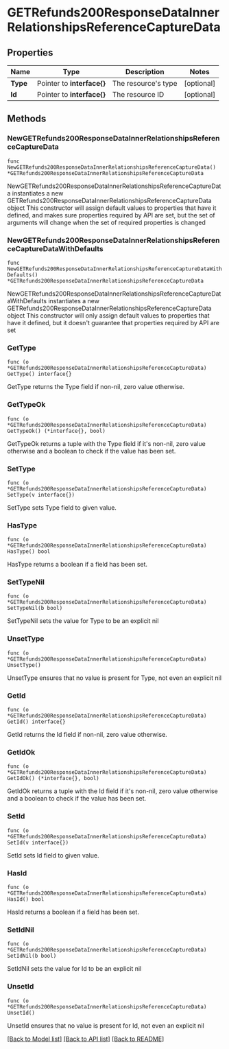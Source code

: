# GETRefunds200ResponseDataInnerRelationshipsReferenceCaptureData

## Properties

Name | Type | Description | Notes
------------ | ------------- | ------------- | -------------
**Type** | Pointer to **interface{}** | The resource&#39;s type | [optional] 
**Id** | Pointer to **interface{}** | The resource ID | [optional] 

## Methods

### NewGETRefunds200ResponseDataInnerRelationshipsReferenceCaptureData

`func NewGETRefunds200ResponseDataInnerRelationshipsReferenceCaptureData() *GETRefunds200ResponseDataInnerRelationshipsReferenceCaptureData`

NewGETRefunds200ResponseDataInnerRelationshipsReferenceCaptureData instantiates a new GETRefunds200ResponseDataInnerRelationshipsReferenceCaptureData object
This constructor will assign default values to properties that have it defined,
and makes sure properties required by API are set, but the set of arguments
will change when the set of required properties is changed

### NewGETRefunds200ResponseDataInnerRelationshipsReferenceCaptureDataWithDefaults

`func NewGETRefunds200ResponseDataInnerRelationshipsReferenceCaptureDataWithDefaults() *GETRefunds200ResponseDataInnerRelationshipsReferenceCaptureData`

NewGETRefunds200ResponseDataInnerRelationshipsReferenceCaptureDataWithDefaults instantiates a new GETRefunds200ResponseDataInnerRelationshipsReferenceCaptureData object
This constructor will only assign default values to properties that have it defined,
but it doesn't guarantee that properties required by API are set

### GetType

`func (o *GETRefunds200ResponseDataInnerRelationshipsReferenceCaptureData) GetType() interface{}`

GetType returns the Type field if non-nil, zero value otherwise.

### GetTypeOk

`func (o *GETRefunds200ResponseDataInnerRelationshipsReferenceCaptureData) GetTypeOk() (*interface{}, bool)`

GetTypeOk returns a tuple with the Type field if it's non-nil, zero value otherwise
and a boolean to check if the value has been set.

### SetType

`func (o *GETRefunds200ResponseDataInnerRelationshipsReferenceCaptureData) SetType(v interface{})`

SetType sets Type field to given value.

### HasType

`func (o *GETRefunds200ResponseDataInnerRelationshipsReferenceCaptureData) HasType() bool`

HasType returns a boolean if a field has been set.

### SetTypeNil

`func (o *GETRefunds200ResponseDataInnerRelationshipsReferenceCaptureData) SetTypeNil(b bool)`

 SetTypeNil sets the value for Type to be an explicit nil

### UnsetType
`func (o *GETRefunds200ResponseDataInnerRelationshipsReferenceCaptureData) UnsetType()`

UnsetType ensures that no value is present for Type, not even an explicit nil
### GetId

`func (o *GETRefunds200ResponseDataInnerRelationshipsReferenceCaptureData) GetId() interface{}`

GetId returns the Id field if non-nil, zero value otherwise.

### GetIdOk

`func (o *GETRefunds200ResponseDataInnerRelationshipsReferenceCaptureData) GetIdOk() (*interface{}, bool)`

GetIdOk returns a tuple with the Id field if it's non-nil, zero value otherwise
and a boolean to check if the value has been set.

### SetId

`func (o *GETRefunds200ResponseDataInnerRelationshipsReferenceCaptureData) SetId(v interface{})`

SetId sets Id field to given value.

### HasId

`func (o *GETRefunds200ResponseDataInnerRelationshipsReferenceCaptureData) HasId() bool`

HasId returns a boolean if a field has been set.

### SetIdNil

`func (o *GETRefunds200ResponseDataInnerRelationshipsReferenceCaptureData) SetIdNil(b bool)`

 SetIdNil sets the value for Id to be an explicit nil

### UnsetId
`func (o *GETRefunds200ResponseDataInnerRelationshipsReferenceCaptureData) UnsetId()`

UnsetId ensures that no value is present for Id, not even an explicit nil

[[Back to Model list]](../README.md#documentation-for-models) [[Back to API list]](../README.md#documentation-for-api-endpoints) [[Back to README]](../README.md)


